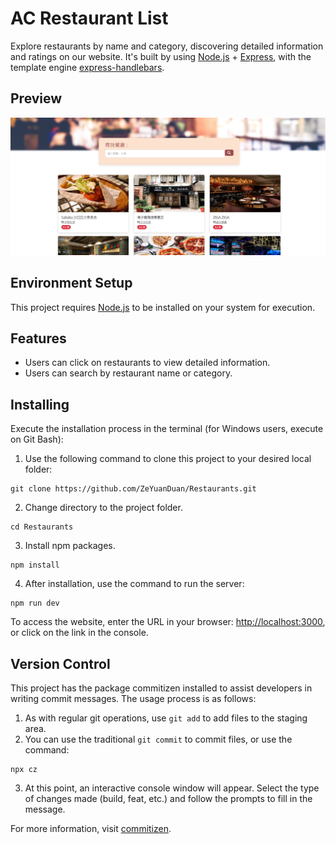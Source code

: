 # AC Restaurant List

Explore restaurants by name and category, discovering detailed information and ratings on our website. It's built by using [Node.js](https://nodejs.org/en) + [Express](https://www.npmjs.com/package/express), with the template engine [express-handlebars](https://www.npmjs.com/package/express-handlebars).

## Preview

![website preview](/image/website-preview.png)

## Environment Setup

This project requires [Node.js](https://nodejs.org/en) to be installed on your system for execution.

## Features

- Users can click on restaurants to view detailed information.
- Users can search by restaurant name or category.

## Installing

Execute the installation process in the terminal (for Windows users, execute on Git Bash):

1. Use the following command to clone this project to your desired local folder:

```
git clone https://github.com/ZeYuanDuan/Restaurants.git
```

2. Change directory to the project folder.

```
cd Restaurants
```

3. Install npm packages.

```
npm install
```

4. After installation, use the command to run the server:

```
npm run dev
```

To access the website, enter the URL in your browser: [http://localhost:3000](http://localhost:3000), or click on the link in the console.

## Version Control

This project has the package commitizen installed to assist developers in writing commit messages. The usage process is as follows:

1. As with regular git operations, use `git add` to add files to the staging area.
2. You can use the traditional `git commit` to commit files, or use the command:

```
npx cz
```

3. At this point, an interactive console window will appear. Select the type of changes made (build, feat, etc.) and follow the prompts to fill in the message.

For more information, visit [commitizen](https://www.npmjs.com/package/commitizen).
